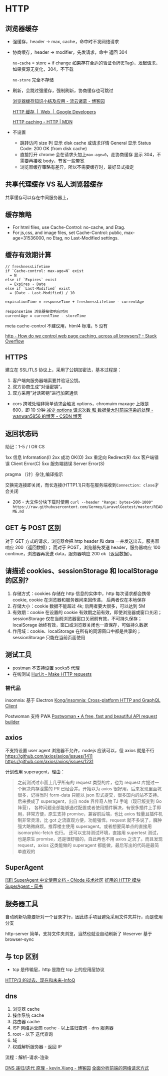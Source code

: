 # HTTP

## 浏览器缓存

- 强缓存，header -> max, cache，命中时不发网络请求
- 协商缓存，header -> modifier，先发请求，命中 返回 304

  `no-cache` = store + if change 如果存在合适的验证令牌(ETag)，发起请求，如果资源无变化，304，不下载

  `no-store` 完全不存储

- 刷新，会跳过强缓存，强制刷新，协商缓存也可跳过

  [浏览器缓存知识小结及应用 - 流云诸葛 - 博客园](https://www.cnblogs.com/lyzg/p/5125934.html)

  [HTTP 缓存  |  Web  |  Google Developers](https://developers.google.com/web/fundamentals/performance/optimizing-content-efficiency/http-caching?hl=zh-cn)

  [HTTP caching - HTTP | MDN](https://developer.mozilla.org/en-US/docs/Web/HTTP/Caching)

- 不设置
  - 跳转访问  size 列 显示 disk cache 或请求详情 General 显示 Status Code: 200 OK (from disk cache)
  - 直接打开 chrome 会在请求头加上`max-age=0`，走协商缓存 显示 304，不需要再接收 body，节省一些带宽
  - 浏览器缓存策略有差异，所以不需要缓存时，最好显式指定

## 共享代理缓存 VS 私人浏览器缓存

共享缓存可以存在中间服务器上，

## 缓存策略

- For html files, use Cache-Control: no-cache, and Etag.
- For js,css, and image files, set Cache-Control: public, max-age=31536000, no Etag, no Last-Modified settings.

## 缓存有效期计算

```
// freshnessLifetime
if `Cache-control: max-age=N` exist
  = N
else if `Expires` exist
  = Expires - Date
else if `Last-Modified` exist
  = (Date - Last-Modified) / 10

expirationTime = responseTime + freshnessLifetime - currentAge

responseTime 浏览器接收响应时间
currentAge = currentTime - storeTime
```

meta cache-control 不建议用，html4 标准，5 没有

[http - How do we control web page caching, across all browsers? - Stack Overflow](https://stackoverflow.com/questions/49547/how-do-we-control-web-page-caching-across-all-browsers)

## HTTPS

建立在 SSL/TLS 协议上，采用了公钥加密法，基本过程是：

1. 客户端向服务器端索要并验证公钥。
2. 双方协商生成”对话密钥”。
3. 双方采用”对话密钥”进行加密通信

- cors 跨域处理非简单请求会触发 options，chromuim maxage 上限是 600，即 10 分钟
  [减少 options 请求次数 和 数据量大时前端渲染的处理 - wanwan5856 的博客 - CSDN 博客](https://blog.csdn.net/wanwan5856/article/details/79592681)

## 返回状态码

助记：1-5 / I OR CS

1xx 信息 Information(I)
2xx 成功 OK(O)
3xx 重定向 Redirect(R)
4xx 客户端错误 Client Error(C)
5xx 服务端错误 Server Error(S)

pragma 〔计〕杂注,编译指示

交换完连接即关闭，而长连接(HTTP1.1)只有在服务端收到`Connection: close`才会关闭

- 206 - 大文件分块下载时使用
  `curl --header "Range: bytes=500-1000" https://raw.githubusercontent.com/Germey/LaravelGeetest/master/README.md`

## GET 与 POST 区别

对于 GET 方式的请求，浏览器会把 http header 和 data 一并发送出去，服务器响应 200（返回数据）； 而对于 POST，浏览器先发送 header，服务器响应 100 continue，浏览器再发送 data，服务器响应 200 ok（返回数据）。

## 请描述 cookies、sessionStorage 和 localStorage 的区别?

1. 存储方式：cookies 存储在 http 信息的实体中，http 每次请求都会携带 cookie, cookie 在浏览器和服务器间来回传递， 后两者仅在本地保存
2. 存储大小：cookie 数据不能超过 4k; 后两者要大很多，可以达到 5M
3. 有效期：cookie 在设置的 cookie 有效期之前有效，即使浏览器或窗口关闭；sessionStorage 仅在当前浏览器窗口关闭前有效，不可持久保存；localSorage 始终有效，窗口或浏览器关闭也一直保存，可做持久数据
4. 作用域：cookie、localStorage 在所有的同源窗口中都是共享的；sessionStorage 只能在当前页面使用

## 测试工具

- postman 不支持设置 socks5 代理
- 在线测试 [Hurl.it - Make HTTP requests](https://www.hurl.it/)

### 替代品
insomnia: 基于 Electron
[Kong/insomnia: Cross-platform HTTP and GraphQL Client](https://github.com/Kong/insomnia)

Postwoman 支持 PWA
[Postwoman • A free, fast and beautiful API request builder](https://postwoman.io/)

## axios

不支持设置 user agent
浏览器不允许，nodejs 应该可以，但 axios 就是不行
https://github.com/axios/axios/issues/1411
https://github.com/axios/axios/issues/1231

计划改用 superagent，理由：

> 之前测试过市面上几乎所有的 request 类型的库，也为 request 库提过一个解决内存泄露的 PR 已经合并。开始以为 axios 很好用，后来发现里面坑很多，记得当时 form-data 只能以 json 形式提交，很多国内的站不支持。后来换成了 superagent，出自 node 界传奇人物 TJ 手笔（现已叛变到 Go 阵营）， 各种问题全部能够通过配置或者使用插件解决，有很多插件上手即用，非常方便，原生支持 promise，兼容前后端，也比 axios 轻量且插件机制非常灵活，比 got 之流直观方便，功能强悍。request 就不多说了，臃肿强大略微麻烦。推荐楼主使用 superagent。或者想要简单点的直接用 isomorphic-fetch 也行。 还可以支持测试环境，直接用 supertest 测试，也是原生 promise，还是很舒服的，自此再也不用 axios 之流了。而且发现 request，axios 这类能做的 superagent 都能做，最后写出的代码是最简单直观的

## SuperAgent

[[译] SuperAgent 中文使用文档 - CNode 技术社区](https://cnodejs.org/topic/5378720ed6e2d16149fa16bd)
[好用的 HTTP 模块 SuperAgent - 简书](https://www.jianshu.com/p/98b854322260)

## 服务器工具

自动刷新功能要针对一个目录才行，因此练手项目避免采用文件夹并行，而是使用分支

http-server 简单，支持文件夹浏览，当然也就没自动刷新了
liteserver 基于 browser-sync

## 与 tcp 区别

- tcp 是传输层，http 是跑在 tcp 上的应用层协议

[HTTP/3 的过去、现在和未来-InfoQ](https://www.infoq.cn/article/x80uOvcRyxVYw3KVusUm)

## dns
1. 浏览器 cache
2. 操作系统 cache
3. 路由器 cache
4. ISP 网络运营商 cache - 以上递归查询 - dns 服务器
5. root - 以下 迭代查询
6. 域
7. 权威解析服务器 - 返回 IP

流程：解析-请求-渲染

[DNS 递归/迭代 原理 - kevin.Xiang - 博客园](https://www.cnblogs.com/xiangsikai/p/8438601.html)
[全面分析前端的网络请求方式](https://mp.weixin.qq.com/s?__biz=Mzg2NDAzMjE5NQ==&mid=2247484098&idx=1&sn=d9b077e093fef88febc36f87dfc15e8d&scene=21#wechat_redirect)
